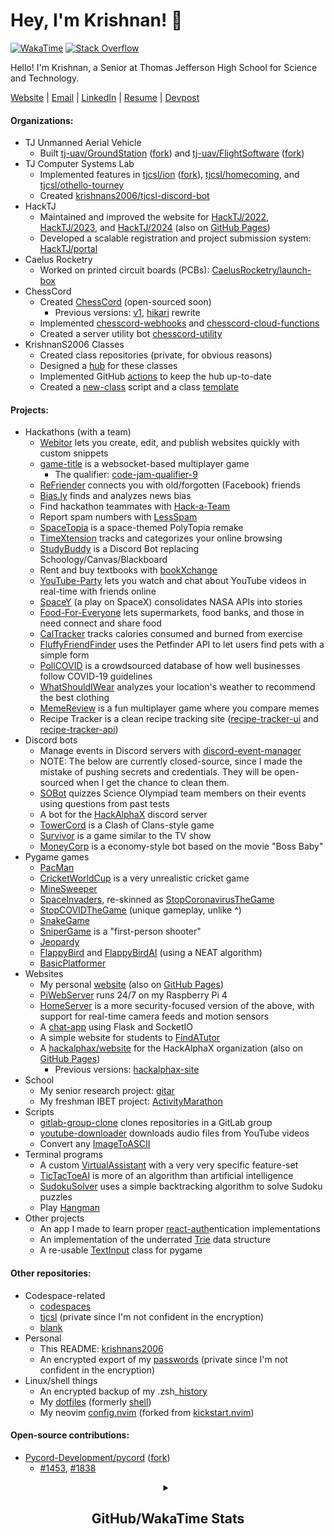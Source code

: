 # Hey, I'm Krishnan! :ocean:

[![WakaTime](https://wakatime.com/badge/user/0f5a93aa-05d2-4a06-ba1a-47ec5a9dd872.svg)](https://wakatime.com/@0f5a93aa-05d2-4a06-ba1a-47ec5a9dd872)
[![Stack Overflow](https://img.shields.io/stackexchange/stackoverflow/r/11317931?logo=stackoverflow&color=orange)](https://stackoverflow.com/users/11317931/krishnan-shankar)

Hello! I'm Krishnan, a Senior at Thomas Jefferson High School for Science and Technology.

[Website](https://krishnan.web.app) |
[Email](mailto:krishnans2006@gmail.com) |
[LinkedIn](https://www.linkedin.com/in/krishnan-shankar) |
[Resume](https://github.com/krishnans2006/resume/raw/main/Krishnan_Shankar_Resume.pdf) |
[Devpost](https://www.devpost.com/krishnans2006)

#### Organizations:
- TJ Unmanned Aerial Vehicle
  - Built [tj-uav/GroundStation](https://github.com/tj-uav/GroundStation) ([fork](https://github.com/krishnans2006/GroundStation)) and [tj-uav/FlightSoftware](https://github.com/tj-uav/FlightSoftware) ([fork](https://github.com/krishnans2006/FlightSoftware))
- TJ Computer Systems Lab
  - Implemented features in [tjcsl/ion](https://github.com/tjcsl/ion) ([fork](https://github.com/krishnans2006/ion)), [tjcsl/homecoming](https://github.com/tjcsl/homecoming), and [tjcsl/othello-tourney](https://github.com/tjcsl/othello-tourney)
  - Created [krishnans2006/tjcsl-discord-bot](https://github.com/krishnans2006/tjcsl-discord-bot)
- HackTJ
  - Maintained and improved the website for [HackTJ/2022](https://github.com/HackTJ/2022), [HackTJ/2023](https://github.com/HackTJ/2023), and [HackTJ/2024](https://github.com/HackTJ/2024) (also on [GitHub Pages](https://github.com/HackTJ/hacktj.github.io))
  - Developed a scalable registration and project submission system: [HackTJ/portal](https://github.com/HackTJ/portal)
- Caelus Rocketry
  - Worked on printed circuit boards (PCBs): [CaelusRocketry/launch-box](https://github.com/CaelusRocketry/launch-box)
- ChessCord
  - Created [ChessCord](https://github.com/krishnans2006/ChessCordv2) (open-sourced soon)
    - Previous versions: [v1](https://github.com/krishnans2006/ChessCord), [hikari](https://github.com/krishnans2006/ChessCord-hikari) rewrite
  - Implemented [chesscord-webhooks](https://github.com/ChessCord/chesscord-webhooks) and [chesscord-cloud-functions](https://github.com/ChessCord/chesscord-cloud-functions)
  - Created a server utility bot [chesscord-utility](https://github.com/ChessCord/chesscord-utility)
- KrishnanS2006 Classes
  - Created class repositories (private, for obvious reasons)
  - Designed a [hub](https://github.com/krishnans2006-classes/hub) for these classes
  - Implemented GitHub [actions](https://github.com/krishnans2006-classes/actions) to keep the hub up-to-date
  - Created a [new-class](https://github.com/krishnans2006-classes/new-class) script and a class [template](https://github.com/krishnans2006-classes/template)

#### Projects:
- Hackathons (with a team)
  - [Webitor](https://github.com/krishnans2006/Webitor) lets you create, edit, and publish websites quickly with custom snippets
  - [game-title](https://github.com/krishnans2006/game-title) is a websocket-based multiplayer game
    - The qualifier: [code-jam-qualifier-9](https://github.com/krishnans2006/code-jam-qualifier-9)
  - [ReFriender](https://github.com/krishnans2006/ReFriender) connects you with old/forgotten (Facebook) friends
  - [Bias.ly](https://github.com/krishnans2006/Bias.ly) finds and analyzes news bias
  - Find hackathon teammates with [Hack-a-Team](https://github.com/krishnans2006/Hack-a-Team)
  - Report spam numbers with [LessSpam](https://github.com/krishnans2006/LessSpam)
  - [SpaceTopia](https://github.com/krishnans2006/SpaceTopia) is a space-themed PolyTopia remake
  - [TimeXtension](https://github.com/krishnans2006/TimeXtension) tracks and categorizes your online browsing
  - [StudyBuddy](https://github.com/krishnans2006/StudyBuddy) is a Discord Bot replacing Schoology/Canvas/Blackboard
  - Rent and buy textbooks with [bookXchange](https://github.com/krishnans2006/bookXchange)
  - [YouTube-Party](https://github.com/krishnans2006/YouTube-Party) lets you watch and chat about YouTube videos in real-time with friends online
  - [SpaceY](https://github.com/krishnans2006/SpaceY) (a play on SpaceX) consolidates NASA APIs into stories
  - [Food-For-Everyone](https://github.com/krishnans2006/Food-For-Everyone) lets supermarkets, food banks, and those in need connect and share food
  - [CalTracker](https://github.com/krishnans2006/CalTracker) tracks calories consumed and burned from exercise
  - [FluffyFriendFinder](https://github.com/VarunPatelius/Fluffy-Friend-Finder) uses the Petfinder API to let users find pets with a simple form
  - [PollCOVID](https://github.com/krishnans2006/PollCOVID) is a crowdsourced database of how well businesses follow COVID-19 guidelines
  - [WhatShouldIWear](https://github.com/krishnans2006/WhatShouldIWear) analyzes your location's weather to recommend the best clothing
  - [MemeReview](https://github.com/krishnans2006/MemeReview) is a fun multiplayer game where you compare memes
  - Recipe Tracker is a clean recipe tracking site ([recipe-tracker-ui](https://github.com/codingfiddler/recipe-tracker-ui) and [recipe-tracker-api](https://github.com/codingfiddler/recipe-tracker-api))
- Discord bots
  - Manage events in Discord servers with [discord-event-manager](https://github.com/krishnans2006/discord-event-manager)
  - NOTE: The below are currently closed-source, since I made the mistake of pushing secrets and credentials. They will be open-sourced when I get the chance to clean them.
  - [SOBot](https://github.com/krishnans2006/SOBot) quizzes Science Olympiad team members on their events using questions from past tests
  - A bot for the [HackAlphaX](https://github.com/krishnans2006/hackalphax-bot) discord server
  - [TowerCord](https://github.com/krishnans2006/TowerCord) is a Clash of Clans-style game
  - [Survivor](https://github.com/krishnans2006/Survivor) is a game similar to the TV show
  - [MoneyCorp](https://github.com/krishnans2006/money-corp) is a economy-style bot based on the movie "Boss Baby"
- Pygame games
  - [PacMan](https://github.com/krishnans2006/PacMan)
  - [CricketWorldCup](https://github.com/krishnans2006/CricketWorldCup) is a very unrealistic cricket game
  - [MineSweeper](https://github.com/krishnans2006/MineSweeper)
  - [SpaceInvaders](https://github.com/krishnans2006/SpaceInvaders), re-skinned as [StopCoronavirusTheGame](https://github.com/krishnans2006/StopCoronavirusTheGame)
  - [StopCOVIDTheGame](https://github.com/krishnans2006/StopCOVIDTheGame) (unique gameplay, unlike ^)
  - [SnakeGame](https://github.com/krishnans2006/SnakeGame)
  - [SniperGame](https://github.com/krishnans2006/SniperGame) is a "first-person shooter"
  - [Jeopardy](https://github.com/krishnans2006/Jeopardy)
  - [FlappyBird](https://github.com/krishnans2006/FlappyBird) and [FlappyBirdAI](https://github.com/krishnans2006/FlappyBirdAI) (using a NEAT algorithm)
  - [BasicPlatformer](https://github.com/krishnans2006/BasicPlatformer)
- Websites
  - My personal [website](https://github.com/krishnans2006/website) (also on [GitHub Pages](https://github.com/krishnans2006/krishnans2006.github.io))
  - [PiWebServer](https://github.com/krishnans2006/PiWebServer) runs 24/7 on my Raspberry Pi 4
  - [HomeServer](https://github.com/krishnans2006/HomeServer) is a more security-focused version  of the above, with support for real-time camera feeds and motion sensors
  - A [chat-app](https://github.com/krishnans2006/chat-app) using Flask and SocketIO
  - A simple website for students to [FindATutor](https://github.com/krishnans2006/FindATutor)
  - A [hackalphax/website](https://github.com/hackalphax/website) for the HackAlphaX organization (also on [GitHub Pages](https://github.com/hackalphax/hackalphax.github.io))
    - Previous versions: [hackalphax-site](https://github.com/krishnans2006/hackalphax-site)
- School
  - My senior research project: [gitar](https://github.com/krishnans2006/gitar)
  - My freshman IBET project: [ActivityMarathon](https://github.com/krishnans2006/ActivityMarathon)
- Scripts
  - [gitlab-group-clone](https://github.com/krishnans2006/gitlab-group-clone) clones repositories in a GitLab group
  - [youtube-downloader](https://github.com/krishnans2006/youtube-downloader) downloads audio files from YouTube videos
  - Convert any [ImageToASCII](https://github.com/krishnans2006/ImageToASCII)
- Terminal programs
  - A custom [VirtualAssistant](https://github.com/krishnans2006/VirtualAssistant) with a very very specific feature-set
  - [TicTacToeAI](https://github.com/krishnans2006/TicTacToeAI) is more of an algorithm than artificial intelligence
  - [SudokuSolver](https://github.com/krishnans2006/SudokuSolver) uses a simple backtracking algorithm to solve Sudoku puzzles
  - Play [Hangman](https://github.com/krishnans2006/Hangman)
- Other projects
  - An app I made to learn proper [react-auth](https://github.com/krishnans2006/react-auth)entication implementations
  - An implementation of the underrated [Trie](https://github.com/krishnans2006/Trie) data structure
  - A re-usable [TextInput](https://github.com/krishnans2006/TextInput) class for pygame

#### Other repositories:
- Codespace-related
  - [codespaces](https://github.com/krishnans2006/codespaces)
  - [tjcsl](https://github.com/krishnans2006/tjcsl) (private since I'm not confident in the encryption)
  - [blank](https://github.com/krishnans2006/blank)
- Personal
  - This README: [krishnans2006](https://github.com/krishnans2006/krishnans2006)
  - An encrypted export of my [passwords](https://github.com/krishnans2006/passwords) (private since I'm not confident in the encryption)
- Linux/shell things
  - An encrypted backup of my .zsh_[history](https://github.com/krishnans2006/history)
  - My [dotfiles](https://github.com/krishnans2006/dotfiles) (formerly [shell](https://github.com/krishnans2006/shell))
  - My neovim [config.nvim](https://github.com/krishnans2006/config.nvim) (forked from [kickstart.nvim](https://github.com/nvim-lua/kickstart.nvim))

#### Open-source contributions:
- [Pycord-Development/pycord](https://github.com/Pycord-Development/pycord) ([fork](https://github.com/krishnans2006/pycord))
  - [#1453](https://github.com/Pycord-Development/pycord/pull/1453), [#1838](https://github.com/Pycord-Development/pycord/pull/1838)

<div align="center">

<details>

<summary><h2>GitHub/WakaTime Stats</h2></summary>

[![GitHub Stats](https://github-readme-stats.vercel.app/api?username=KrishnanS2006&show_icons=true&count_private=true&theme=vue-dark&card_width=455)](https://github.com/anuraghazra/github-readme-stats)
[![GitHub Streaks](https://github-readme-streak-stats.herokuapp.com/?user=KrishnanS2006&show_icons=true&count_private=true&theme=vue-dark&card_width=455)](https://github.com/anuraghazra/github-readme-stats)
[![Trophies](https://github-profile-trophy.vercel.app/?username=KrishnanS2006&theme=nord&row=2&column=4&margin-w=5&margin-h=5)](https://github.com/ryo-ma/github-profile-trophy)


<!--

[![WakaTime Stats](https://github-readme-stats.vercel.app/api/wakatime?username=KrishnanS2006&theme=vue-dark&layout=compact)](https://github.com/anuraghazra/github-readme-stats)
[![Coding Activity](https://wakatime.com/share/@KrishnanS2006/a6152db2-28bc-4088-8aba-d55d43fbe95c.png)](https://wakatime.com)

-->

[![Languages](https://wakatime.com/share/@KrishnanS2006/0efb6ab3-af9f-437c-b014-5605eb42ccc5.svg)](https://wakatime.com)
[![Editors](https://wakatime.com/share/@KrishnanS2006/738b1417-e17b-471c-87f1-1bfd91eab4af.svg)](https://wakatime.com)
[![Operating Systems](https://wakatime.com/share/@KrishnanS2006/8a563db8-b04c-4592-937c-f64b3b3b4aaa.svg)](https://wakatime.com)

</details>

</div>

<!-- DIVIDER -->

<!--

<svg fill="none" viewBox="0 0 400 400" width="100%" height="195" xmlns="http://www.w3.org/2000/svg">
    <foreignObject width="100%" height="100%">
        <div xmlns="http://www.w3.org/1999/xhtml">
            <style>
            h1 {
                color: red;
                animation: mymove 2s infinite;
            }
            @keyframes mymove {
                from {
                    color: red;
                }
                to {
                    color: yellow;
                }
            }
            </style>
            <h1>HELLO WORLD!</h1>
        </div>
    </foreignObject>
</svg>

-->
